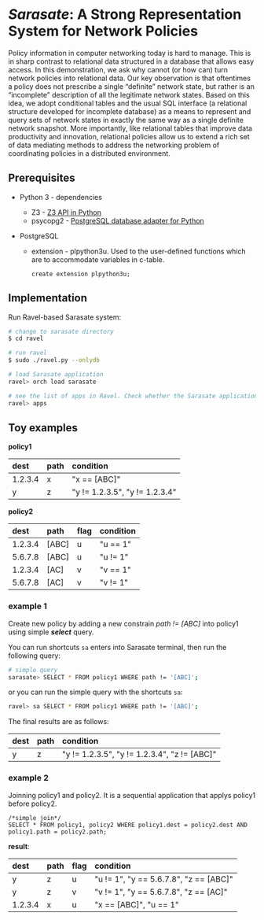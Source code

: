 # ***Sarasate***: A Strong Representation System for Network Policies

Policy information in computer networking today is hard to manage. This is in sharp contrast to relational data structured in a database that allows easy access. In this demonstration, we ask why cannot (or how can) turn network policies into relational data. Our key observation is that oftentimes a policy does not prescribe a single “definite” network state, but rather is an “incomplete” description of all the legitimate network states. Based on this idea, we adopt conditional tables and the usual SQL interface (a relational structure developed for incomplete database) as a means to represent and query sets of network states in exactly the same way as a single definite network snapshot. More importantly, like relational tables that improve data productivity and innovation, relational policies allow us to extend a rich set of data mediating methods to address the networking problem of coordinating policies in a distributed environment.

## **Prerequisites**

- Python 3 - dependencies
  - Z3 - [Z3 API in Python](https://www.cs.tau.ac.il/~msagiv/courses/asv/z3py/guide-examples.htm)
  - psycopg2 - [PostgreSQL database adapter for Python](https://www.psycopg.org/docs/)

- PostgreSQL
  - extension - plpython3u. Used to the user-defined functions which are to accommodate variables in c-table.
    ```postgres
    create extension plpython3u;
    ```
## **Implementation**

Run Ravel-based Sarasate system:

```bash
# change to sarasate directory
$ cd ravel  

# run ravel
$ sudo ./ravel.py --onlydb

# load Sarasate application
ravel> orch load sarasate

# see the list of apps in Ravel. Check whether the Sarasate application is online.
ravel> apps
```

## **Toy examples**

**policy1** 

| dest   | path   | condition  |
| :---  | :----  | :--- |
| 1.2.3.4   | x | "x == [ABC]" |
| y   | z        | "y != 1.2.3.5", "y != 1.2.3.4"   |

**policy2**

| dest  | path  | flag  | condition |
| :---  | :---  | :---  | :---  |
| 1.2.3.4   | [ABC] | u | "u == 1"  |
| 5.6.7.8   | [ABC] | u | "u != 1"  |
| 1.2.3.4   | [AC]  | v | "v == 1"  |
| 5.6.7.8   | [AC]  | v | "v != 1"  |

### **example 1**

Create new policy by adding a new constrain *path != [ABC]* into policy1 using simple ***select*** query.

You can run shortcuts ```sa``` enters into Sarasate terminal, then run the following query:

```bash
# simple query
sarasate> SELECT * FROM policy1 WHERE path != '[ABC]';
```
or you can run the simple query with the shortcuts `sa`:

```bash
ravel> sa SELECT * FROM policy1 WHERE path != '[ABC]';
```

The final results are as follows:

| dest   | path   | condition  |
| :---  | :----  | :--- |
| y   | z        | "y != 1.2.3.5", "y != 1.2.3.4", "z != [ABC]"  |

### **example 2**

Joinning policy1 and policy2. It is a sequential application that applys policy1 before policy2.

```postgres
/*simple join*/
SELECT * FROM policy1, policy2 WHERE policy1.dest = policy2.dest AND policy1.path = policy2.path;
```

**result**:

| dest  | path  | flag  | condition |
| :---  | :---  | :---  | :---  |
| y | z | u | "u != 1", "y == 5.6.7.8", "z == [ABC]"  |
| y | z | v | "v != 1", "y == 5.6.7.8", "z == [AC]"  |
| 1.2.3.4   | x | u | "x == [ABC]", "u == 1"    |






